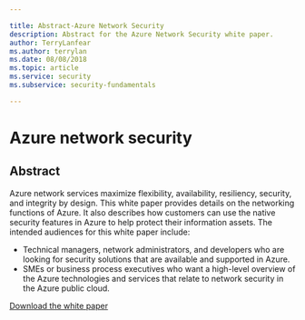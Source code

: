 ```yaml
---

title: Abstract-Azure Network Security
description: Abstract for the Azure Network Security white paper.
author: TerryLanfear
ms.author: terrylan
ms.date: 08/08/2018
ms.topic: article
ms.service: security
ms.subservice: security-fundamentals

---
```

# Azure network security
## Abstract
Azure network services maximize flexibility, availability, resiliency, security, and integrity by design. This white paper provides details on the networking functions of Azure. It also describes how customers can use the native security features in Azure to help protect their information assets.
The intended audiences for this white paper include:
- Technical managers, network administrators, and developers who are looking for security solutions that are available and supported in Azure.
- SMEs or business process executives who want a high-level overview of the Azure technologies and services that relate to network security in the Azure public cloud.


[Download the white paper](https://azure.microsoft.com/mediahandler/files/resourcefiles/azure-network-security/Azure%20Network%20Security.pdf)
